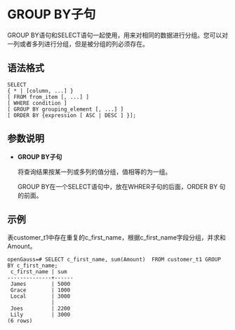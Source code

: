 # GROUP BY子句

GROUP BY语句和SELECT语句一起使用，用来对相同的数据进行分组。您可以对一列或者多列进行分组，但是被分组的列必须存在。

## 语法格式<a name="section1483055819415"></a>

```
SELECT
{ * | [column, ...] }
[ FROM from_item [, ...] ]
[ WHERE condition ]
[ GROUP BY grouping_element [, ...] ]
[ ORDER BY {expression [ ASC | DESC ] }];
```

## 参数说明<a name="section36303203424"></a>

-   **GROUP BY子句**

    将查询结果按某一列或多列的值分组，值相等的为一组。

    GROUP BY在一个SELECT语句中，放在WHRER子句的后面，ORDER BY 句的前面。


## 示例<a name="section1172527518"></a>

表customer\_t1中存在重复的c\_first\_name，根据c\_first\_name字段分组，并求和Amount。

```
openGauss=# SELECT c_first_name, sum(Amount)  FROM customer_t1 GROUP BY c_first_name;
 c_first_name | sum
--------------+------
 James        | 5000
 Grace        | 1000
 Local        | 3000
              |
 Joes         | 2200
 Lily         | 3000
(6 rows)
```
